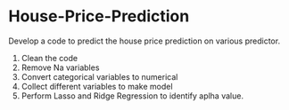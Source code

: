 # House-Price-Prediction
Develop a code to predict the house price prediction on various predictor.
1. Clean the code
2. Remove Na variables
3. Convert categorical variables to numerical
4. Collect different variables to make model
5. Perform Lasso and Ridge Regression to identify aplha value.